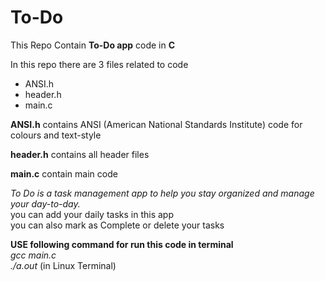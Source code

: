 # To-Do
This Repo Contain **To-Do app** code in **C**<br>

In this repo there are 3 files related to code<br>
* ANSI.h
* header.h
* main.c

**ANSI.h** contains ANSI (American National Standards Institute) code for colours and text-style<br>

**header.h** contains all header files<br>

**main.c** contain main code<br>

*To Do is a task management app to help you stay organized and manage your day-to-day.*<br>
you can add your daily tasks in this app <br>
you can also mark as Complete or delete your tasks<br>

**USE following command for run this code in terminal**  <br>
*gcc main.c* <br>
*./a.out*  (in Linux Terminal) <br>
